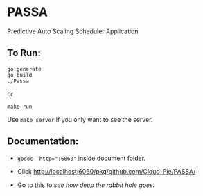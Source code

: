 # PASSA
Predictive Auto Scaling Scheduler Application

## To Run:
`go generate`  
`go build`  
`./Passa`

or

`make run`

Use `make server` if you only want to see the server.


## Documentation:
- `godoc -http=":6060"` inside document folder.
- Click [http://localhost:6060/pkg/github.com/Cloud-Pie/PASSA/](http://localhost:6060/pkg/github.com/Cloud-Pie//PASSA/)

- Go to [this](http://localhost:6060/pkg/github.com/Cloud-Pie/PASSA/?m=all) to *see how deep the rabbit hole goes.*